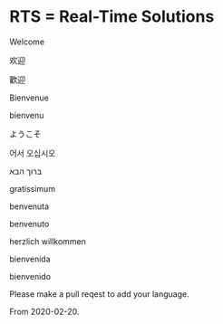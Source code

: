 # RTS = Real-Time Solutions

Welcome

欢迎

歡迎

Bienvenue

bienvenu

ようこそ

어서 오십시오

ברוך הבא

gratissimum

benvenuta

benvenuto

herzlich willkommen

bienvenida

bienvenido

Please make a pull reqest to add your language.















From 2020-02-20.
